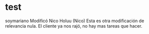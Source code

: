 # test
soymariano
Modificó Nico
Holuu (Nico)
Esta es otra modificación de relevancia nula. El cliente ya nos rajó, no hay mas tareas que hacer.
